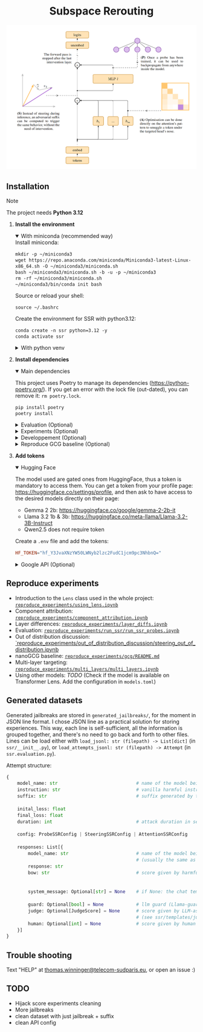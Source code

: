 <div align="center">

# Subspace Rerouting
<div><img src="assets/ssr_schema_screenshot.png" width="730" alt="Warp" /></div>

</div>



## Installation
> [!NOTE]
> The project needs **Python 3.12** 

1. **Install the environment**
    <details open>
    <summary>With miniconda (recommended way)</summary>
    Install miniconda: 

    ```shell
    mkdir -p ~/miniconda3
    wget https://repo.anaconda.com/miniconda/Miniconda3-latest-Linux-x86_64.sh -O ~/miniconda3/miniconda.sh
    bash ~/miniconda3/miniconda.sh -b -u -p ~/miniconda3
    rm -rf ~/miniconda3/miniconda.sh
    ~/miniconda3/bin/conda init bash
    ```

    Source or reload your shell:
    ```shell
    source ~/.bashrc
    ```

    Create the environment for SSR with python3.12:
    ```shell
    conda create -n ssr python=3.12 -y
    conda activate ssr
    ```
    </details>

    <details>
    <summary>With python venv</summary>
    
    ```shell 
    python -m venv .venv 
    source .venv/bin/activate
    ```
    </details>


2. **Install dependencies**
    <details open>
    <summary>Main dependencies</summary>

    This project uses Poetry to manage its dependencies (<https://python-poetry.org/>). If you get an error with the lock file (out-dated), you can remove it: `rm poetry.lock`. 

    ```shell
    pip install poetry 
    poetry install
    ```

    </details>
    
    <details>
    <summary>Evaluation (Optional)</summary>

    Main libraries: `openai`, `ollama` and `google-genai`. These libraries are used in `ssr/evaluation.py` to call APIs. I'm using LMStudio, which you can install here: <https://lmstudio.ai/download>. However, any *OpenAI*-compatible API can work. To modify the APIs, directly change the `ssr/evaluation.py` script. 

    ```shell
    poetry install --with api
    ```
    </details>

    <details>
    <summary>Experiments (Optional)</summary>

    Main libraries: `jupyter`, `matplotlib`, and `plotly`. Used in `reproduce_experiments/**/*.ipynb`. Install this group if you want to reproduce the experiments provided in the notebooks. 

    ```shell
    poetry install --with notebook
    ```
    </details>

    <details>
    <summary>Developpement (Optional)</summary>

    Main libraries: `mypy` and `ruff`. Install this group if you want type-checking and formatting. 

    ```shell
    poetry install --with dev
    mypy --install-types
    ```
    </details>

    <details>
    <summary>Reproduce GCG baseline (Optional)</summary>

    Main libraries: `nanogcg` and `bitsandbytes`. Is used in `reproduce_results/gcg/generate.py`. Install this group if you want to generate the baseline GCG attacks. See [nanoGCG baseline](#nanogcg-baseline) for more information. 

    ```shell
    poetry install --with nanogcg
    ```
    </details>



3. **Add tokens**
    <details open>
    <summary>Hugging Face</summary>

    The model used are gated ones from HuggingFace, thus a token is mandatory to access them. You can get a token from your profile page: <https://huggingface.co/settings/profile>, and then ask to have access to the desired models directly on their page: 
    - Gemma 2 2b: <https://huggingface.co/google/gemma-2-2b-it>
    - Llama 3.2 1b & 3b: <https://huggingface.co/meta-llama/Llama-3.2-3B-Instruct> 
    - Qwen2.5 does not require token


    Create a `.env` file and add the tokens: 
    ```toml
    HF_TOKEN="hf_Y3JvaXNzYW50LWNyb2lzc2FudC1jcm9pc3NhbnQ="
    ```
    </details>

    <details>
    <summary>Google API (Optional)</summary>

    To evaluate the attempts with Gemini-as-a-judge, a token from Gemini's API has to be provided, more information in the [evaluation section](#evaluation). You can get a token at: <https://aistudio.google.com>.

    Add the token to your `.env` file:
    ```toml
    GOOGLE_API_KEY="c2VjcmV0cy1pbi10aGUtcmVhZG1lLWdvZXMtYnJycg="
    ```
    </details>


## Reproduce experiments 

- Introduction to the `Lens` class used in the whole project: [`reproduce_experiments/using_lens.ipynb`](reproduce_experiments/using_lens.ipynb)
- Component attribution: [`reproduce_experiments/component_attribution.ipynb`](reproduce_experiments/component_attribution.ipynb)
- Layer differences: [`reproduce_experiments/layer_diffs.ipynb`](reproduce_experiments/layer_diffs.ipynb)
- Evaluation: [`reproduce_experiments/run_ssr/run_ssr_probes.ipynb`](reproduce_experiments/run_ssr/run_ssr_probes.ipynb)
- Out of distribution discussion: [`reproduce_experiments/out_of_distribution_discussion/steering_out_of_distribution.ipynb](reproduce_experiments/out_of_distribution_discussion/steering_out_of_distribution.ipynb)
- nanoGCG baseline: [`reproduce_experiments/gcg/README.md`](reproduce_experiments/gcg/README.md)
- Multi-layer targeting: [`reproduce_experiments/multi_layers/multi_layers.ipynb`](reproduce_experiments/multi_layers/multi_layers.ipynb)
- Using other models: _TODO_ (Check if the model is available on Transformer Lens. Add the configuration in `models.toml`)

## Generated datasets
Generated jailbreaks are stored in `generated_jailbreaks/`, for the moment in JSON line format. I chose JSON line as a practical solution for storing experiences. This way, each line is self-sufficient, all the information is grouped together, and there's no need to go back and forth to other files. Lines can be load either with `load_jsonl: str (filepath) -> List[dict]` (in `ssr/__init__.py`), or `load_attempts_jsonl: str (filepath) -> Attempt` (in `ssr.evaluation.py`).

Attempt structure: 
```python
{
    model_name: str                             # name of the model being attacked 
    instruction: str                            # vanilla harmful instruction ("How to create a bomb?")
    suffix: str                                 # suffix generated by the SSR attack 

    inital_loss: float      
    final_loss: float
    duration: int                               # attack duration in seconds 

    config: ProbeSSRConfig | SteeringSSRConfig | AttentionSSRConfig     # attack config

    responses: List[{
        model_name: str                         # name of the model being requested via API 
                                                # (usually the same as the target)
        response: str                               
        bow: str                                # score given by harmful_bow() (see ssr/evaluation.py)

        
        system_message: Optional[str] = None    # if None: the chat template without system instructions

        guard: Optional[bool] = None            # llm guard (Llama-guard-3)
        judge: Optional[JudgeScore] = None      # score given by LLM-as-a-judge (Gemini) 
                                                # (see ssr/templates/judge.jinja2)
        human: Optional[int] = None             # score given by human verification  
    }]
}
```

## Trouble shooting 
Text "HELP" at thomas.winninger@telecom-sudparis.eu, or open an issue :)

## TODO 
- Hijack score experiments cleaning
- More jailbreaks 
- clean dataset with just jailbreak + suffix 
- clean API config